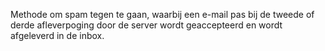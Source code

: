 Methode om spam tegen te gaan, waarbij een e-mail pas bij de tweede of
derde afleverpoging door de server wordt geaccepteerd en wordt
afgeleverd in de inbox. 
